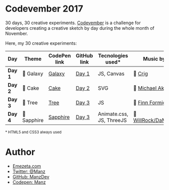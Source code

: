 # Codevember 2017

30 days, 30 creative experiments. [Codevember](http://codevember.xyz/) is a challenge for developers creating a creative sketch by day during the whole month of November.

Here, my 30 creative experiments:

| Day | Theme | CodePen link | GitHub link | Tecnologies used* | Music by |
|-----|-------|--------------|-------------|-------------------|----------|
| **Day 1** | 🌌 Galaxy | [Galaxy](https://codepen.io/manz/pen/KypYmz) | [Day 1](https://manzdev.github.io/codevember2017/day-1/) | JS, Canvas | 🎵 [Crig](https://soundcloud.com/crig-1) |
| **Day 2** | 🎂 Cake | [Cake](https://codepen.io/manz/pen/vWNrdE) | [Day 2](https://manzdev.github.io/codevember2017/day-2/) | SVG | 🎵 [Michael Aker](https://soundcloud.com/michael-manotas)  |
| **Day 3** | 🌲 Tree | [Tree](https://codepen.io/manz/pen/bYEvoL) | [Day 3](https://manzdev.github.io/codevember2017/day-3/) | JS | 🎵 [Finn Formiga](https://soundcloud.com/finn-formiga) |
| **Day 4** | 💎 Sapphire | [Sapphire](https://codepen.io/manz/pen/zPqvmg) | [Day 3](https://manzdev.github.io/codevember2017/day-4/) | Animate.css, JS, ThreeJS | 🎵 [WillRock/DaMonz](http://mirrorimage.ocremix.org/) |

<small>* HTML5 and CSS3 always used</small>

# Author

- [Emezeta.com](https://www.emezeta.com/)
- [Twitter: @Manz](https://twitter.com/Manz)
- [GitHub: ManzDev](https://github.com/ManzDev)
- [Codepen: Manz](https://codepen.io/Manz)
